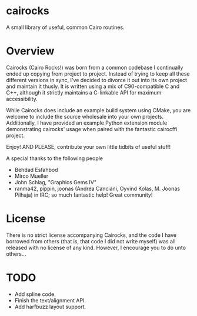 cairocks
========

A small library of useful, common Cairo routines.

Overview
========

Cairocks (Cairo Rocks!) was born from a common codebase I continually ended up
copying from project to project. Instead of trying to keep all these different
versions in sync, I've decided to divorce it out into its own project and
maintain it thusly. It is written using a mix of C90-compatible C and C++,
although it strictly maintains a C-linkable API for maximum accessibility.

While Cairocks does include an example build system using CMake, you are
welcome to include the source wholesale into your own projects. Additionally,
I have provided an example Python extension module demonstrating cairocks' usage
when paired with the fantastic cairocffi project.

Enjoy! AND PLEASE, contribute your own little tidbits of useful stuff!

A special thanks to the following people

* Behdad Esfahbod
* Mirco Mueller
* John Schlag, "Graphics Gems IV"
* ranma42, pippin, joonas (Andrea Canciani, Oyvind Kolas, M. Joonas Pilhaja) in IRC; so much fantastic help! Great community! 

License
=======

There is no strict license accompanying Cairocks, and the code I have borrowed
from others (that is, that code I did not write myself) was all released with
no license of any kind.  However, I encourage you to do unto others...

TODO
====

- Add spline code.
- Finish the text/alignment API.
- Add harfbuzz layout support.
